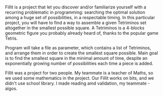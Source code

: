 Fillit is a project that let you discover and/or familiarize yourself with a recurring
problematic in programming: searching the optimal solution among a huge set of possibilities, in a respectable timing. In this particular project, you will have to find a way to
assemble a given Tetriminos set altogether in the smallest possible square.
A Tetriminos is a 4-blocks geometric figure you probably already heard of, thanks to
the popular game Tetris.

Program will take a file as parameter, which contains a list of Tetriminos, and arrange them
in order to create the smallest square possible.
Main goal is to find the smallest square in the minimal amount of time,
despite an exponentially growing number of possibilities each time a piece is added.

Fillit was a project for two people. My teammate is a teacher of Maths, so we used some mathematics in the project. Our Fillit works on bits, and we didn't use school library. I made reading amd validation, my teammate - algos.

